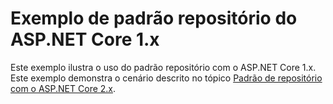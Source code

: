 # <a name="aspnet-core-repository-pattern-1x-sample"></a>Exemplo de padrão repositório do ASP.NET Core 1.x

Este exemplo ilustra o uso do padrão repositório com o ASP.NET Core 1.x. Este exemplo demonstra o cenário descrito no tópico [Padrão de repositório com o ASP.NET Core 2.x](https://docs.microsoft.com/aspnet/core/fundamentals/repository-pattern).
